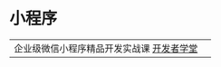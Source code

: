 # 小程序

|                                                                                                   |   |
| ------------------------------------------------------------------------------------------------- | - |
| 企业级微信小程序精品开发实战课 [开发者学堂](https://www.youtube.com/playlist?list=PLGmd9-PCMLhbbvRGkr6xcGE2AjfoN2Tti) |   |

